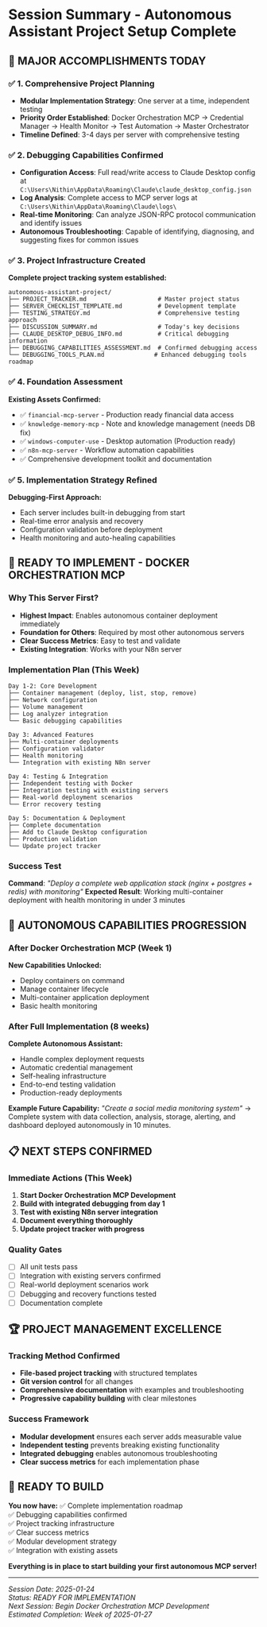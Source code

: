 # Session Summary - Autonomous Assistant Project Setup Complete

## 🎉 **MAJOR ACCOMPLISHMENTS TODAY**

### ✅ **1. Comprehensive Project Planning**
- **Modular Implementation Strategy**: One server at a time, independent testing
- **Priority Order Established**: Docker Orchestration MCP → Credential Manager → Health Monitor → Test Automation → Master Orchestrator
- **Timeline Defined**: 3-4 days per server with comprehensive testing

### ✅ **2. Debugging Capabilities Confirmed**
- **Configuration Access**: Full read/write access to Claude Desktop config at `C:\Users\Nithin\AppData\Roaming\Claude\claude_desktop_config.json`
- **Log Analysis**: Complete access to MCP server logs at `C:\Users\Nithin\AppData\Roaming\Claude\logs\`
- **Real-time Monitoring**: Can analyze JSON-RPC protocol communication and identify issues
- **Autonomous Troubleshooting**: Capable of identifying, diagnosing, and suggesting fixes for common issues

### ✅ **3. Project Infrastructure Created**  
**Complete project tracking system established:**
```
autonomous-assistant-project/
├── PROJECT_TRACKER.md                    # Master project status
├── SERVER_CHECKLIST_TEMPLATE.md          # Development template  
├── TESTING_STRATEGY.md                   # Comprehensive testing approach
├── DISCUSSION_SUMMARY.md                 # Today's key decisions
├── CLAUDE_DESKTOP_DEBUG_INFO.md          # Critical debugging information
├── DEBUGGING_CAPABILITIES_ASSESSMENT.md  # Confirmed debugging access
└── DEBUGGING_TOOLS_PLAN.md              # Enhanced debugging tools roadmap
```

### ✅ **4. Foundation Assessment**
**Existing Assets Confirmed:**
- ✅ `financial-mcp-server` - Production ready financial data access
- ✅ `knowledge-memory-mcp` - Note and knowledge management (needs DB fix)  
- ✅ `windows-computer-use` - Desktop automation (Production ready)
- ✅ `n8n-mcp-server` - Workflow automation capabilities
- ✅ Comprehensive development toolkit and documentation

### ✅ **5. Implementation Strategy Refined**
**Debugging-First Approach:**
- Each server includes built-in debugging from start
- Real-time error analysis and recovery
- Configuration validation before deployment
- Health monitoring and auto-healing capabilities

## 🚀 **READY TO IMPLEMENT - DOCKER ORCHESTRATION MCP**

### **Why This Server First?**
- **Highest Impact**: Enables autonomous container deployment immediately
- **Foundation for Others**: Required by most other autonomous servers
- **Clear Success Metrics**: Easy to test and validate
- **Existing Integration**: Works with your N8n server

### **Implementation Plan (This Week)**
```
Day 1-2: Core Development
├── Container management (deploy, list, stop, remove)
├── Network configuration
├── Volume management  
├── Log analyzer integration
└── Basic debugging capabilities

Day 3: Advanced Features
├── Multi-container deployments
├── Configuration validator
├── Health monitoring
└── Integration with existing N8n server

Day 4: Testing & Integration
├── Independent testing with Docker
├── Integration testing with existing servers
├── Real-world deployment scenarios
└── Error recovery testing

Day 5: Documentation & Deployment
├── Complete documentation
├── Add to Claude Desktop configuration
├── Production validation
└── Update project tracker
```

### **Success Test**
**Command**: *"Deploy a complete web application stack (nginx + postgres + redis) with monitoring"*
**Expected Result**: Working multi-container deployment with health monitoring in under 3 minutes

## 🎯 **AUTONOMOUS CAPABILITIES PROGRESSION**

### **After Docker Orchestration MCP (Week 1)**
**New Capabilities Unlocked:**
- Deploy containers on command
- Manage container lifecycle  
- Multi-container application deployment
- Basic health monitoring

### **After Full Implementation (8 weeks)**
**Complete Autonomous Assistant:**
- Handle complex deployment requests
- Automatic credential management
- Self-healing infrastructure
- End-to-end testing validation
- Production-ready deployments

**Example Future Capability:**
*"Create a social media monitoring system"* → Complete system with data collection, analysis, storage, alerting, and dashboard deployed autonomously in 10 minutes.

## 📋 **NEXT STEPS CONFIRMED**

### **Immediate Actions (This Week)**
1. **Start Docker Orchestration MCP Development** 
2. **Build with integrated debugging from day 1**  
3. **Test with existing N8n server integration**
4. **Document everything thoroughly**
5. **Update project tracker with progress**

### **Quality Gates**
- [ ] All unit tests pass
- [ ] Integration with existing servers confirmed
- [ ] Real-world deployment scenarios work
- [ ] Debugging and recovery functions tested
- [ ] Documentation complete

## 🏆 **PROJECT MANAGEMENT EXCELLENCE**

### **Tracking Method Confirmed**
- **File-based project tracking** with structured templates
- **Git version control** for all changes
- **Comprehensive documentation** with examples and troubleshooting
- **Progressive capability building** with clear milestones

### **Success Framework**
- **Modular development** ensures each server adds measurable value
- **Independent testing** prevents breaking existing functionality  
- **Integrated debugging** enables autonomous troubleshooting
- **Clear success metrics** for each implementation phase

## 🎉 **READY TO BUILD**

**You now have:**
✅ Complete implementation roadmap  
✅ Debugging capabilities confirmed  
✅ Project tracking infrastructure  
✅ Clear success metrics  
✅ Modular development strategy  
✅ Integration with existing assets  

**Everything is in place to start building your first autonomous MCP server!**

---
*Session Date: 2025-01-24*  
*Status: READY FOR IMPLEMENTATION*  
*Next Session: Begin Docker Orchestration MCP Development*  
*Estimated Completion: Week of 2025-01-27*
